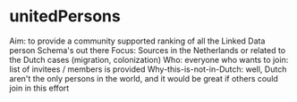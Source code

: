 # unitedPersons
Aim: to provide a community supported ranking of all the Linked Data person Schema's out there
Focus: Sources in the Netherlands or related to the Dutch cases (migration, colonization)
Who: everyone who wants to join: list of invitees / members is provided
Why-this-is-not-in-Dutch: well, Dutch aren't the only persons in the world, and it would be great if others could join in this effort

